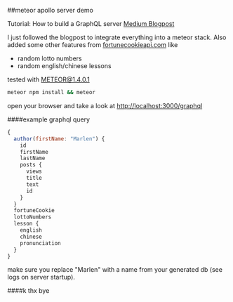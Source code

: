 ##meteor apollo server demo

Tutorial: How to build a GraphQL server
<a href="https://medium.com/apollo-stack/tutorial-building-a-graphql-server-cddaa023c035#.2lyrh8yfk">Medium Blogpost</a>

I just followed the blogpost to integrate everything into a meteor stack.
Also added some other features from [fortunecookieapi.com](fortunecookieapi.com) like

- random lotto numbers
- random english/chinese lessons


tested with METEOR@1.4.0.1

```bash
meteor npm install && meteor
```

open your browser and take a look at
[http://localhost:3000/graphql
](http://localhost:3000/graphql)

####example graphql query

```javascript
{
  author(firstName: "Marlen") {
    id
    firstName
    lastName
    posts {
      views
      title
      text
      id
    }
  }
  fortuneCookie
  lottoNumbers
  lesson {
    english
    chinese
    pronunciation
  }
}
```

make sure you replace "Marlen" with a name from your generated db (see logs on server startup). 


####k thx bye

